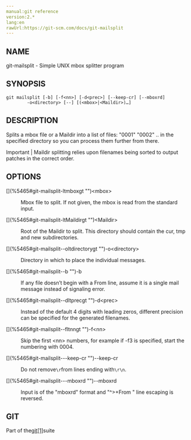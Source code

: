 ```yaml
---
manual:git reference
version:2.*
lang:en
rawUrl:https://git-scm.com/docs/git-mailsplit
---
```



## [](%5465#_name "")NAME<a name="_name"></a>


git-mailsplit - Simple UNIX mbox splitter program





## [](%5465#_synopsis "")SYNOPSIS<a name="_synopsis"></a>

```
git mailsplit [-b] [-f<nn>] [-d<prec>] [--keep-cr] [--mboxrd]
		-o<directory> [--] [(<mbox>|<Maildir>)…​]
```




## [](%5465#_description "")DESCRIPTION<a name="_description"></a>


Splits a mbox file or a Maildir into a list of files: &quot;0001&quot; &quot;0002&quot; .. in the specified directory so you can process them further from there.


Important | Maildir splitting relies upon filenames being sorted to output patches in the correct order. 





## [](%5465#_options "")OPTIONS<a name="_options"></a>
<dl><dt id='git-mailsplit-ltmboxgt'>[](%5465#git-mailsplit-ltmboxgt "")&lt;mbox&gt;</dt><dd>

Mbox file to split. If not given, the mbox is read from the standard input.

</dd><dt id='git-mailsplit-ltMaildirgt'>[](%5465#git-mailsplit-ltMaildirgt "")&lt;Maildir&gt;</dt><dd>

Root of the Maildir to split. This directory should contain the cur, tmp and new subdirectories.

</dd><dt id='git-mailsplit--oltdirectorygt'>[](%5465#git-mailsplit--oltdirectorygt "")-o&lt;directory&gt;</dt><dd>

Directory in which to place the individual messages.

</dd><dt id='git-mailsplit--b'>[](%5465#git-mailsplit--b "")-b</dt><dd>

If any file doesn’t begin with a From line, assume it is a single mail message instead of signaling error.

</dd><dt id='git-mailsplit--dltprecgt'>[](%5465#git-mailsplit--dltprecgt "")-d&lt;prec&gt;</dt><dd>

Instead of the default 4 digits with leading zeros, different precision can be specified for the generated filenames.

</dd><dt id='git-mailsplit--fltnngt'>[](%5465#git-mailsplit--fltnngt "")-f&lt;nn&gt;</dt><dd>

Skip the first &lt;nn&gt; numbers, for example if -f3 is specified, start the numbering with 0004.

</dd><dt id='git-mailsplit---keep-cr'>[](%5465#git-mailsplit---keep-cr "")--keep-cr</dt><dd>

Do not remove`\r`from lines ending with`\r\n`.

</dd><dt id='git-mailsplit---mboxrd'>[](%5465#git-mailsplit---mboxrd "")--mboxrd</dt><dd>

Input is of the &quot;mboxrd&quot; format and &quot;^&gt;+From &quot; line escaping is reversed.

</dd></dl>



## [](%5465#_git "")GIT<a name="_git"></a>


Part of the[git[1]](%2248    "")suite





